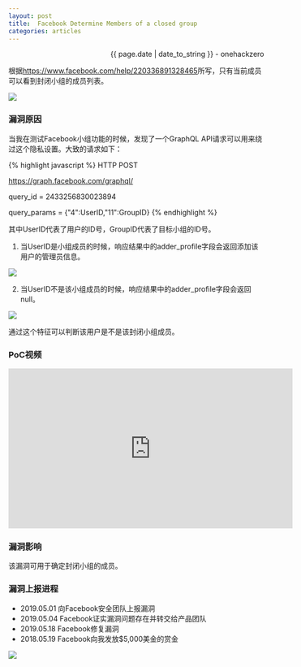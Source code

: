 ```yaml
---
layout: post
title:  Facebook Determine Members of a closed group
categories: articles
---
```


<p align="right" class="date">{{ page.date | date_to_string }} - onehackzero</p>

根据<https://www.facebook.com/help/220336891328465>所写，只有当前成员可以看到封闭小组的成员列表。

<img src="https://statics.symbo1.com/file/symbo1/article-images/5cea3d9654bb712978.png">

### 漏洞原因
当我在测试Facebook小组功能的时候，发现了一个GraphQL API请求可以用来绕过这个隐私设置。大致的请求如下：

{% highlight javascript %}
HTTP POST

https://graph.facebook.com/graphql/

query_id = 2433256830023894

query_params = {"4":UserID,"11":GroupID}
{% endhighlight %}

其中UserID代表了用户的ID号，GroupID代表了目标小组的ID号。

1) 当UserID是小组成员的时候，响应结果中的adder_profile字段会返回添加该用户的管理员信息。

<img src="https://statics.symbo1.com/file/symbo1/article-images/5cea3d9678da787645.png">

2) 当UserID不是该小组成员的时候，响应结果中的adder_profile字段会返回null。

<img src="https://statics.symbo1.com/file/symbo1/article-images/5cea3d9677e7c79227.png">

通过这个特征可以判断该用户是不是该封闭小组成员。

### PoC视频
<iframe width="560" height="315" src="https://www.youtube.com/embed/3nl27UnIGMU" frameborder="0" allow="accelerometer; autoplay; encrypted-media; gyroscope; picture-in-picture" allowfullscreen></iframe>

### 漏洞影响
该漏洞可用于确定封闭小组的成员。

### 漏洞上报进程
- 2019.05.01 向Facebook安全团队上报漏洞
- 2019.05.04 Facebook证实漏洞问题存在并转交给产品团队
- 2019.05.18 Facebook修复漏洞
- 2018.05.19 Facebook向我发放$5,000美金的赏金

<img src="https://statics.symbo1.com/file/symbo1/article-images/5cea3d963cfaa82431.jpg">
